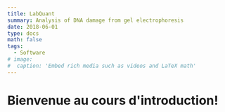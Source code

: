```yaml
---
title: LabQuant
summary: Analysis of DNA damage from gel electrophoresis
date: 2018-06-01
type: docs
math: false
tags:
  - Software
# image:
#  caption: 'Embed rich media such as videos and LaTeX math'
---
```


# **Bienvenue au cours d'introduction!**
